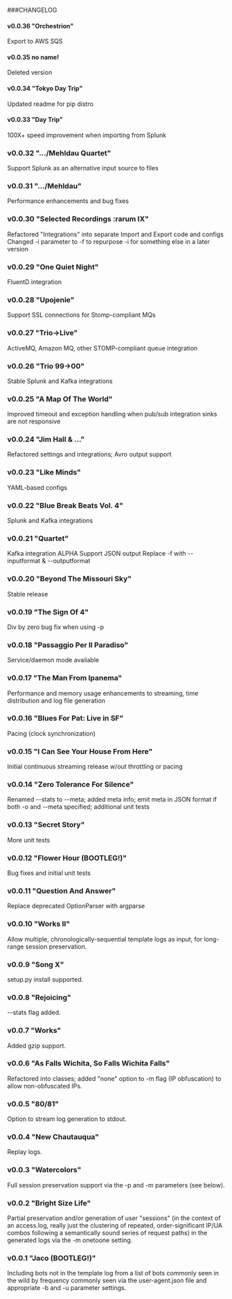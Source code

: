 ###CHANGELOG

#### v0.0.36 "Orchestrion"
Export to AWS SQS


#### v0.0.35 no name!
Deleted version


#### v0.0.34 "Tokyo Day Trip"
Updated readme for pip distro


#### v0.0.33 "Day Trip"
100X+ speed improvement when importing from Splunk


### v0.0.32 ".../Mehldau Quartet"
Support Splunk as an alternative input source to files


### v0.0.31 ".../Mehldau"
Performance enhancements and bug fixes


### v0.0.30 "Selected Recordings :rarum IX"
Refactored "Integrations" into separate Import and Export code and configs
Changed -i parameter to -f to repurpose -i for something else in a later version


### v0.0.29 "One Quiet Night"
FluentD integration


### v0.0.28 "Upojenie"
Support SSL connections for Stomp-compliant MQs 


### v0.0.27 "Trio->Live"
ActiveMQ, Amazon MQ, other STOMP-compliant queue integration


### v0.0.26 "Trio 99->00"
Stable Splunk and Kafka integrations


### v0.0.25 "A Map Of The World"
Improved timeout and exception handling when pub/sub integration sinks are not responsive


### v0.0.24 "Jim Hall & ..."
Refactored settings and integrations; Avro output support


### v0.0.23 "Like Minds"
YAML-based configs


### v0.0.22 "Blue Break Beats Vol. 4"
Splunk and Kafka integrations


### v0.0.21 "Quartet"
Kafka integration ALPHA
Support JSON output
Replace -f with --inputformat & --outputformat


### v0.0.20 "Beyond The Missouri Sky"
Stable release


### v0.0.19 "The Sign Of 4"
Div by zero bug fix when using -p


### v0.0.18 "Passaggio Per Il Paradiso"
Service/daemon mode available


### v0.0.17 "The Man From Ipanema"
Performance and memory usage enhancements to streaming, time distribution and log file generation


### v0.0.16 "Blues For Pat: Live in SF"
Pacing (clock synchronization) 


### v0.0.15 "I Can See Your House From Here"
Initial continuous streaming release w/out throttling or pacing


### v0.0.14 "Zero Tolerance For Silence"
Renamed --stats to --meta; added meta info; emit meta in JSON format if both -o and --meta specified; additional unit tests


### v0.0.13 "Secret Story"
More unit tests


### v0.0.12 "Flower Hour (BOOTLEG!)"
Bug fixes and initial unit tests


### v0.0.11 "Question And Answer"
Replace deprecated OptionParser with argparse


### v0.0.10 "Works II"
Allow multiple, chronologically-sequential template logs as input, for long-range session preservation.


### v0.0.9 "Song X"
setup.py install supported.


### v0.0.8 "Rejoicing"
--stats flag added.


### v0.0.7 "Works"
Added gzip support.


### v0.0.6 "As Falls Wichita, So Falls Wichita Falls"
Refactored into classes; added "none" option to -m flag (IP obfuscation) to allow non-obfuscated IPs.


### v0.0.5 "80/81"
Option to stream log generation to stdout.


### v0.0.4 "New Chautauqua"
Replay logs.


### v0.0.3 "Watercolors"
Full session preservation support via the -p and -m parameters (see below).


### v0.0.2 "Bright Size Life"
Partial preservation and/or generation of user "sessions" (in the context of an access.log, really just the clustering of repeated, order-significant IP/UA combos following a semantically sound series of request paths) in the generated logs via the -m onetoone setting.


### v0.0.1 "Jaco (BOOTLEG!)"
Including bots not in the template log from a list of bots commonly seen in the wild by frequency commonly seen via the user-agent.json file and appropriate -b and -u parameter settings.

